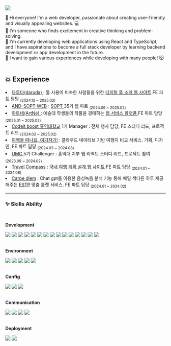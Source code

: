 <img src="https://capsule-render.vercel.app/api?type=venom&color=auto&height=300&section=header&text=Chanyoung%20&fontSize=90" />

👋 Hi everyone! I'm a web developer, passionate about creating user-friendly and visually appealing websites. 💻 <br>
👀 I'm someone who finds excitement in creative thinking and problem-solving. <br>
🌱 I'm currently developing web applications using React and TypeScript, and I have aspirations to become a full stack developer by learning backend development or app development in the future. <br>
💞️ I want to gain various experiences while developing with many people! 😽
<br/>
<br/>

<h2>💥 Experience </h2>

<li> <a href = "https://github.com/Tool-daruda"> 다루다(daruda) </a> : 툴 사용이 미숙한 사람들을 위한 <a href = "https://www.daruda.site/"> 디지털 툴 소개 웹 사이트</a>  FE 파트 담당 <sub>(2024.12 ~ 2025.02)</sub> </li>
<li> <a href = "https://github.com/AND-SOPT-WEB"> AND-SOPT-WEB</a> : <a href = "https://github.com/SOPT-all"> SOPT </a> 35기 웹 파트  <sub>(2024.09 ~ 2025.02)</sub> </li>
<li> <a href = "https://github.com/ArtNeplatform"> 아트네(ArtNé) </a> : 예술대 학생들의 작품을 경매하는 <a href = "https://artne.store/"> 웹 서비스 플랫폼 </a>  FE 파트 담당 <sub>(2025.01 ~ 2025.02)</sub> </li>
<li> <a href = "https://github.com/Codeitboost-Hongik"> Codeit boost 홍익대학교</a> 1기 Manager : 전체 행사 담당, FE 스터디 리드, 프로젝트 리드  <sub>(2024.02 ~ 2025.02)</sub> </li>
<li> <a href = "https://github.com/HAT-Here-And-There"> 여행을 떠나요, 여기저기!</a> :  클라우드 네이티브 기반 여행지 비교 서비스. </a> 기획, 디자인, FE 파트 담당 <sub>(2024.03 ~ 2024.08)</sub> </li>
<li> <a href = "https://github.com/HIUMC"> UMC </a> 5기 Challenger : 홍익대 지부 웹 리액트 스터디 리드, 프로젝트 참여  <sub>(2023.09 ~ 2024.02)</sub> </li>
<li> <a href = "https://github.com/TravelCompass-UMC"> Travel Compass</a> : <a href = "https://www.notion.so/4f17f862a9c946678f958a3d499d78a9?pvs=21"> 국내 여행 계획 설계 웹 사이트</a>  FE 파트 담당 <sub>(2024.01 ~ 2024.08)</sub> </li>
<li> <a href = "https://github.com/UMC-E-TEAM"> Carpe diem</a> : Chat gpt를 이용한 음성녹음 분석 기능 통해 매일 색다른 하루 제공해주는 <a href = "https://www.instagram.com/carpediem.estp">ESTP</a> 맞춤  룰렛 서비스. FE 파트 담당 <sub>(2024.01 ~ 2024.02)</sub> </li>
<hr>

<h3>✨ Skills Ability</h3>
<br/>

<b>Development</b>
<div align="left">
<img src="https://img.shields.io/badge/Javascript-F7DF1E?style=for-the-badge&logo=Javascript&logoColor=white">
<img src="https://img.shields.io/badge/css3-%231572B6.svg?style=for-the-badge&logo=css3&logoColor=white">
<img src="https://img.shields.io/badge/html5-%23E34F26.svg?style=for-the-badge&logo=html5&logoColor=white">
<img src="https://img.shields.io/badge/react-%2320232a.svg?style=for-the-badge&logo=react&logoColor=%2361DAFB">
<img src="https://img.shields.io/badge/styledcomponents-DB7093.svg?style=for-the-badge&logo=styledcomponents&logoColor=white"/>
<img src="https://img.shields.io/badge/tailwindcss-%2338B2AC.svg?style=for-the-badge&logo=tailwind-css&logoColor=white"/>
<img src="https://img.shields.io/badge/typescript-3178C6.svg?style=for-the-badge&logo=react&logoColor=%3178C6">
<img src="https://img.shields.io/badge/reactquery-%23FF4154.svg?style=for-the-badge&logo=reactquery&logoColor=white">
<img src="https://img.shields.io/badge/axios-5A29E4.svg?style=for-the-badge&logo=axios&logoColor=white"/>
<img src="https://img.shields.io/badge/redux-%23593d88.svg?style=for-the-badge&logo=redux&logoColor=white"/>
<img src="https://img.shields.io/badge/recoil-3578E5.svg?style=for-the-badge&logo=recoil&logoColor=white"/>
<img src="https://img.shields.io/badge/ESlint-4B32C3?style=for-the-badge&logo=ESlint&logoColor=white">
<img src="https://img.shields.io/badge/prettier-F7B93E?style=for-the-badge&logo=prettier&logoColor=white">
<img src="https://img.shields.io/badge/storybook-FF4785.svg?style=for-the-badge&logo=storybook&logoColor=white">
<img src="https://img.shields.io/badge/Next.js-000000?style=for-the-badge&logo=Next.js&logoColor=white"/>
</div>

<br/>

<b>Environment</b>

<div align="left">
<img src="https://img.shields.io/badge/visualstudiocode-007ACC?style=for-the-badge&logo=visualstudiocode&logoColor=white">
<img src="https://img.shields.io/badge/git-F05032?style=for-the-badge&logo=git&logoColor=white">
<img src="https://img.shields.io/badge/github-181717?style=for-the-badge&logo=github&logoColor=white">
<img src="https://img.shields.io/badge/Google%20Chrome-4285F4?style=for-the-badge&logo=GoogleChrome&logoColor=white">
<img src="https://img.shields.io/badge/chatGPT-74aa9c?style=for-the-badge&logo=openai&logoColor=white">
</div> 

<br/>

<b>Config</b>

<div align="left">
<img src="https://img.shields.io/badge/npm-CB3837?style=for-the-badge&logo=npm&logoColor=white">
<img src="https://img.shields.io/badge/vite-646CFF?style=for-the-badge&logo=vite&logoColor=white">
<img src="https://img.shields.io/badge/pnpm-F69220?style=for-the-badge&logo=pnpm&logoColor=white">
</div>

<br/>

<b>Communication</b>
<div align="left">
<img src="https://img.shields.io/badge/Notion-000000?style=for-the-badge&logo=Notion&logoColor=white">
<img src="https://img.shields.io/badge/discord-5865F2?style=for-the-badge&logo=discord&logoColor=white">
<img src="https://img.shields.io/badge/Slack-481549?style=for-the-badge&logo=slack&logoColor=white">
<img src="https://img.shields.io/badge/jira-0052CC?style=for-the-badge&logo=jira&logoColor=white">
</div>

<br/>

<b>Deployment</b>
<div align="left">
<img src="https://img.shields.io/badge/vercel-%23000000.svg?style=for-the-badge&logo=vercel&logoColor=#000000">
<img src="https://img.shields.io/badge/netlify-%23000000.svg?style=for-the-badge&logo=netlify&logoColor=#00C7B7">
</div>


<!---
- ![Chanyoung's GitHub stats](https://github-readme-stats.vercel.app/api?username=shroqkf&show_icons=true&theme=radical)
--->
